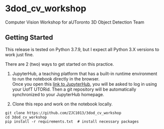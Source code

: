 # 3dod_cv_workshop
Computer Vision Workshop for aUToronto 3D Object Detection Team

## Getting Started
This release is tested on Python 3.7.9, but I expect all Python 3.X versions to work just fine.  

There are 2 (two) ways to get started on this practice.  

1. JupyterHub, a teaching platform that has a built-in runtime environment to run the notebook directly in the browser.  
Once you open this [link to JupyterHub](https://jupyter.utoronto.ca/hub/user-redirect/git-pull?repo=https://github.com/ZJC1013/3dod_cv_workshop&branch=main), you will be asked to log in using your UofT UTORid. Then a git repository will be automatically synchronized to your JupyterHub homepage.  

2. Clone this repo and work on the notebook locally.  
```
git clone https://github.com/ZJC1013/3dod_cv_workshop
cd 3dod_cv_workshop
pip install -r requirements.txt  # install necessary packages    
```  

